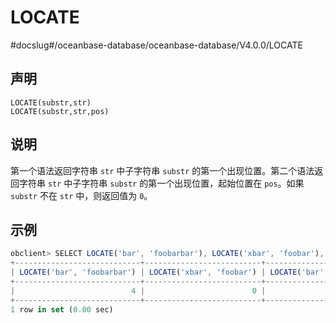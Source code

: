 LOCATE 
===========================
#docslug#/oceanbase-database/oceanbase-database/V4.0.0/LOCATE


声明 
-----------------------

```unknow
LOCATE(substr,str) 
LOCATE(substr,str,pos)
```



说明 
-----------------------

第一个语法返回字符串 `str` 中子字符串 `substr` 的第一个出现位置。第二个语法返回字符串 `str` 中子字符串 `substr` 的第一个出现位置，起始位置在 `pos`。如果 `substr` 不在 `str` 中，则返回值为 `0`。

示例 
-----------------------

```javascript
obclient> SELECT LOCATE('bar', 'foobarbar'), LOCATE('xbar', 'foobar'), LOCATE('bar', 'foobarbar',5);
+----------------------------+--------------------------+------------------------------+
| LOCATE('bar', 'foobarbar') | LOCATE('xbar', 'foobar') | LOCATE('bar', 'foobarbar',5) |
+----------------------------+--------------------------+------------------------------+
|                          4 |                        0 |                            7 |
+----------------------------+--------------------------+------------------------------+
1 row in set (0.00 sec)
```


